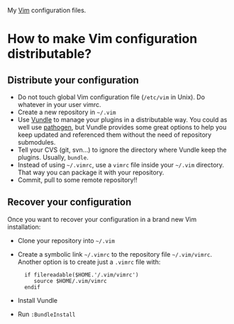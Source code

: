 My [Vim](http://www.vim.org/) configuration files.

# How to make Vim configuration distributable?

## Distribute your configuration

* Do not touch global Vim configuration file (`/etc/vim` in Unix). Do whatever in your user vimrc.
* Create a new repository in `~/.vim`
* Use [Vundle](https://github.com/gmarik/vundle) to manage your plugins in a distributable way. You could as well use [pathogen](https://github.com/tpope/vim-pathogen), but Vundle provides some great options to help you keep updated and referenced them without the need of repository submodules.
* Tell your CVS (git, svn...) to ignore the directory where Vundle keep the plugins. Usually, `bundle`.
* Instead of using `~/.vimrc`, use a `vimrc` file inside your `~/.vim` directory. That way you can package it with your repository.
* Commit, pull to some remote repository!!

## Recover your configuration

Once you want to recover your configuration in a brand new Vim installation:

* Clone your repository into `~/.vim`
* Create a symbolic link `~/.vimrc` to the repository file `~/.vim/vimrc`. Another option is to create just a `.vimrc` file with:

        if filereadable($HOME.'/.vim/vimrc')
           source $HOME/.vim/vimrc
        endif

* Install Vundle
* Run `:BundleInstall`
